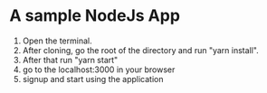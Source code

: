 # A sample NodeJs App

1. Open the terminal.
2. After cloning, go the root of the directory and run "yarn install".
3. After that run "yarn start"
4. go to the localhost:3000 in your browser
5. signup and start using the application

